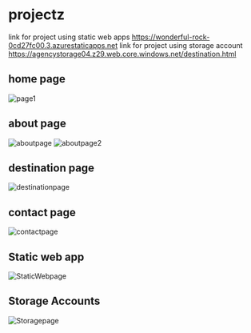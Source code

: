 # projectz
 link for project using static web apps  https://wonderful-rock-0cd27fc00.3.azurestaticapps.net
                                               link for project using storage account https://agencystorage04.z29.web.core.windows.net/destination.html
## home page
![page1](https://github.com/Deepika-Jayasri/projectz/assets/107746290/8a4a35f3-340d-4528-a15b-b46af2c4f897)
## about page
![aboutpage](https://github.com/Deepika-Jayasri/projectz/assets/107746290/bb3a5002-cb90-48a1-959a-da09f51059d7)
![aboutpage2](https://github.com/Deepika-Jayasri/projectz/assets/107746290/5fd4b0be-a9e9-4fc1-a665-9fd151c46b69)
## destination page
![destinationpage](https://github.com/Deepika-Jayasri/projectz/assets/107746290/313a1ee2-0061-46a4-ace4-5717a3a7d671)
## contact page
![contactpage](https://github.com/Deepika-Jayasri/projectz/assets/107746290/9d65d5a9-f42b-4697-b8da-5a7834aa6986)
## Static web app
![StaticWebpage](https://github.com/Deepika-Jayasri/projectz/assets/107746290/42dcb6a5-a187-428b-bf6f-7a338c060152)
## Storage Accounts
![Storagepage](https://github.com/Deepika-Jayasri/projectz/assets/107746290/a11e3644-0b5b-4aa8-87cd-404fb378b315)

